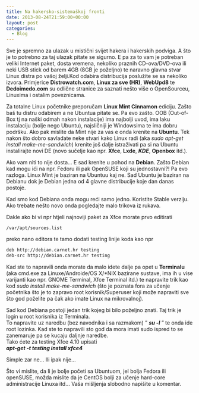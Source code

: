 ```yaml
---
title: Na hakersko-sistemaškoj fronti
date: 2013-08-24T21:59:00+00:00
layout: post
categories:
  - Blog
---
```

Sve je spremno za ulazak u mistični svijet hakera i hakerskih podviga. A što je to potrebno za taj ulazak pitate se sigurno. E pa za to vam je potreban veliki Internet paket, dosta vremena, nekoliko praznih CD-ova/DVD-ova ili neki USB stick od barem 4GB (8GB je poželjno) te naravno glavna stvar Linux distra po vašoj želji.<a name='more'></a>Kod odabira distribucija poslužite se sa nekoliko izvora. Primjerice **Distrowatch.com**, **Linux za sve (HR)**, **WebUpd8** te **Dedoimedo.com** su odlične stranice za saznati nešto više o OpenSourceu, Linuxima i ostalim poveznicama.

Za totalne Linux početnike preporučam **Linux Mint Cinnamon** ediciju. Zašto baš tu distru odabirem a ne Ubuntua pitate se. Pa evo zašto. OOB (Out-of-Box tj na naški odmah nakon instalacije) ima najbolji uvod, ima laku instalaciju (bolje nego Ubuntu), najsličniji je Windowsima te ima dobru podršku. Ako pak mislite da Mint nije za vas e onda krenite na **Ubuntu**. Tek nakon što dobro savladate neke stvari kako Linux radi (aka _sudo apt-get install make-me-sandwich_) krenite još dalje istraživati pa si na Ubuntu instalirajte novi DE (novo sučelje kao npr. **Xfce**, **Lxde**, **_KDE_**, **Openbox** itd.).

Ako vam niti to nije dosta&#8230; E sad krenite u pohod na **Debian**. Zašto Debian kad mogu ići na npr. Fedoru ili pak OpenSUSE koji su jednostavni?! Pa evo razloga. Linux Mint je baziran na Ubuntuu kaj ne. Sad Ubuntu je baziran na Debianu dok je Debian jedna od 4 glavne distribucije koje dan danas postoje.

Kad smo kod Debiana onda mogu reći samo jedno. Koristite Stable verziju. Ako trebate nešto novo onda pogledajte malo trikova iz rukava.

Dakle ako bi vi npr htjeli najnoviji paket za Xfce morate prvo editirati

```shell
/var/apt/sources.list
```

preko nano editora te tamo dodati testing linije koda kao npr

```bash
deb http://debian.carnet.hr testing  
deb-src http://debian.carnet.hr testing
```

Kad ste to napravili onda morate da malo idete dalje pa opet u **Terminalu** (aka cmd.exe za Linuxe/Androide/OS X/*NIX bazirane sustave, ima ih u vise varijanti kao npr. GNOME Terminal, Xfce Terminal itd.) te napravite trik kao kod _sudo install make-me-sandwich_ (što je poznata fora za učenje početnika što je to zapravo root korisnik/Superuser koji može napraviti sve što god poželite pa čak ako imate Linux na mikrovalnoj).

Sad kod Debiana postoji jedan trik kojeg bi bilo poželjno znati. Taj trik je login u root korisnika iz Terminala.  
To napravite uz naredbu (bez navodnika i sa razmakom) &#8221; _**su -l**_ &#8221; te onda ide root lozinka. Kad ste to napravili sto god da mora imati sudo ispred to se zanemaruje pa se kucaju daljnje naredbe.  
Tako ćete za testing Xfce 4.10 upisati  
_**apt-get -t testing install xfce4**_

Simple zar ne&#8230; Ili ipak nije&#8230;

Što vi mislite, da li je bolje početi sa Ubuntuom, jel bolja Fedora ili openSUSE, možda mislite da je CentOS bolji za učenje hard-core administracije Linuxa itd&#8230; Vaša mišljenja slobodno napišite u komentar.